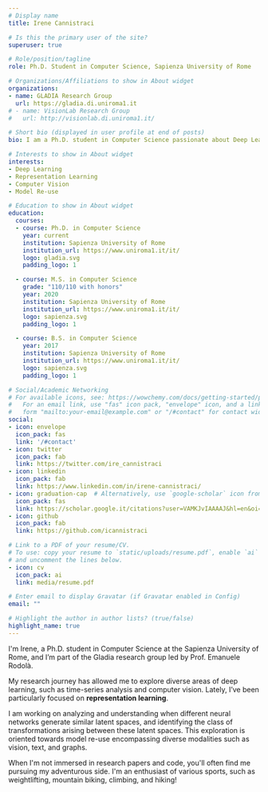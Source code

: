 ```yaml
---
# Display name
title: Irene Cannistraci

# Is this the primary user of the site?
superuser: true

# Role/position/tagline
role: Ph.D. Student in Computer Science, Sapienza University of Rome

# Organizations/Affiliations to show in About widget
organizations:
- name: GLADIA Research Group
  url: https://gladia.di.uniroma1.it
# - name: VisionLab Research Group
#   url: http://visionlab.di.uniroma1.it/

# Short bio (displayed in user profile at end of posts)
bio: I am a Ph.D. student in Computer Science passionate about Deep Learning.

# Interests to show in About widget
interests:
- Deep Learning
- Representation Learning
- Computer Vision
- Model Re-use 

# Education to show in About widget
education:
  courses:
  - course: Ph.D. in Computer Science
    year: current
    institution: Sapienza University of Rome
    institution_url: https://www.uniroma1.it/it/
    logo: gladia.svg
    padding_logo: 1

  - course: M.S. in Computer Science
    grade: "110/110 with honors"
    year: 2020
    institution: Sapienza University of Rome
    institution_url: https://www.uniroma1.it/it/
    logo: sapienza.svg
    padding_logo: 1

  - course: B.S. in Computer Science
    year: 2017
    institution: Sapienza University of Rome
    institution_url: https://www.uniroma1.it/it/
    logo: sapienza.svg
    padding_logo: 1

# Social/Academic Networking
# For available icons, see: https://wowchemy.com/docs/getting-started/page-builder/#icons
#   For an email link, use "fas" icon pack, "envelope" icon, and a link in the
#   form "mailto:your-email@example.com" or "/#contact" for contact widget.
social:
- icon: envelope
  icon_pack: fas
  link: '/#contact'
- icon: twitter
  icon_pack: fab
  link: https://twitter.com/ire_cannistraci
- icon: linkedin
  icon_pack: fab
  link: https://www.linkedin.com/in/irene-cannistraci/
- icon: graduation-cap  # Alternatively, use `google-scholar` icon from `ai` icon pack
  icon_pack: fas
  link: https://scholar.google.it/citations?user=VAMKJvIAAAAJ&hl=en&oi=ao
- icon: github
  icon_pack: fab
  link: https://github.com/icannistraci

# Link to a PDF of your resume/CV.
# To use: copy your resume to `static/uploads/resume.pdf`, enable `ai` icons in `params.toml`, 
# and uncomment the lines below.
- icon: cv
  icon_pack: ai
  link: media/resume.pdf

# Enter email to display Gravatar (if Gravatar enabled in Config)
email: ""

# Highlight the author in author lists? (true/false)
highlight_name: true
---
```


I'm Irene, a Ph.D. student in Computer Science at the Sapienza University of Rome, and I’m part of the Gladia research group led by Prof. Emanuele Rodolà.

My research journey has allowed me to explore diverse areas of deep learning, such as time-series analysis and computer vision.
Lately, I’ve been particularly focused on **representation learning**. 

I am working on analyzing and understanding when different neural networks generate similar latent spaces, and identifying the class of transformations arising between these latent spaces. This exploration is oriented towards model re-use encompassing diverse modalities such as vision, text, and graphs.

When I'm not immersed in research papers and code, you'll often find me pursuing my adventurous side. I'm an enthusiast of various sports, such as weightlifting, mountain biking, climbing, and hiking!